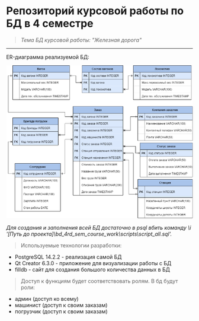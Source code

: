 # Репозиторий курсовой работы по БД в 4 семестре
> _Тема БД курсовой работы: "Железная дорога"_
---
ER-диаграмма реализуемой БД:

![ER img](pictures/ER.png)

_Для создания и заполнения всей БД достаточно в psql вбить команду \i '[Путь до проекта]\bd_4rd_sem_course_work\scripts\script_all.sql'._

> Используемые технологии разработки:
- PostgreSQL 14.2.2 - реализация самой БД
- Qt Creator 6.3.0 - приложение для визуализации работы с БД
- filldb - сайт для создания большого количества данных в БД

> Доступ к функциям будет соответствовать ролям.
> В бд будут роли:
- админ (доступ ко всему)
- машинист (доступ к своим заказам)
- погрузчик (доступ к своим заказам)
